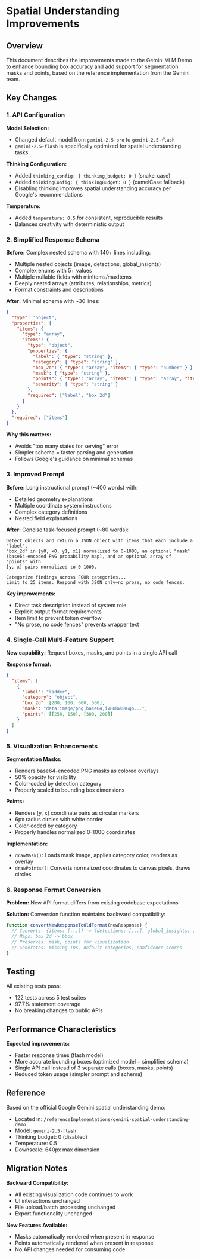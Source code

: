 # Spatial Understanding Improvements

## Overview

This document describes the improvements made to the Gemini VLM Demo to enhance bounding box accuracy and add support for segmentation masks and points, based on the reference implementation from the Gemini team.

## Key Changes

### 1. API Configuration

**Model Selection:**
- Changed default model from `gemini-2.5-pro` to `gemini-2.5-flash`
- `gemini-2.5-flash` is specifically optimized for spatial understanding tasks

**Thinking Configuration:**
- Added `thinking_config: { thinking_budget: 0 }` (snake_case)
- Added `thinkingConfig: { thinkingBudget: 0 }` (camelCase fallback)
- Disabling thinking improves spatial understanding accuracy per Google's recommendations

**Temperature:**
- Added `temperature: 0.5` for consistent, reproducible results
- Balances creativity with deterministic output

### 2. Simplified Response Schema

**Before:** Complex nested schema with 140+ lines including:
- Multiple nested objects (image, detections, global_insights)
- Complex enums with 5+ values
- Multiple nullable fields with minItems/maxItems
- Deeply nested arrays (attributes, relationships, metrics)
- Format constraints and descriptions

**After:** Minimal schema with ~30 lines:
```json
{
  "type": "object",
  "properties": {
    "items": {
      "type": "array",
      "items": {
        "type": "object",
        "properties": {
          "label": { "type": "string" },
          "category": { "type": "string" },
          "box_2d": { "type": "array", "items": { "type": "number" } },
          "mask": { "type": "string" },
          "points": { "type": "array", "items": { "type": "array", "items": { "type": "number" } } },
          "severity": { "type": "string" }
        },
        "required": ["label", "box_2d"]
      }
    }
  },
  "required": ["items"]
}
```

**Why this matters:**
- Avoids "too many states for serving" error
- Simpler schema = faster parsing and generation
- Follows Google's guidance on minimal schemas

### 3. Improved Prompt

**Before:** Long instructional prompt (~400 words) with:
- Detailed geometry explanations
- Multiple coordinate system instructions
- Complex category definitions
- Nested field explanations

**After:** Concise task-focused prompt (~80 words):
```
Detect objects and return a JSON object with items that each include a "label", 
"box_2d" in [y0, x0, y1, x1] normalized to 0-1000, an optional "mask" 
(base64-encoded PNG probability map), and an optional array of "points" with 
[y, x] pairs normalized to 0-1000.

Categorize findings across FOUR categories...
Limit to 25 items. Respond with JSON only—no prose, no code fences.
```

**Key improvements:**
- Direct task description instead of system role
- Explicit output format requirements
- Item limit to prevent token overflow
- "No prose, no code fences" prevents wrapper text

### 4. Single-Call Multi-Feature Support

**New capability:** Request boxes, masks, and points in a single API call

**Response format:**
```json
{
  "items": [
    {
      "label": "ladder",
      "category": "object",
      "box_2d": [200, 100, 600, 500],
      "mask": "data:image/png;base64,iVBORw0KGgo...",
      "points": [[250, 150], [300, 200]]
    }
  ]
}
```

### 5. Visualization Enhancements

**Segmentation Masks:**
- Renders base64-encoded PNG masks as colored overlays
- 50% opacity for visibility
- Color-coded by detection category
- Properly scaled to bounding box dimensions

**Points:**
- Renders [y, x] coordinate pairs as circular markers
- 6px radius circles with white border
- Color-coded by category
- Properly handles normalized 0-1000 coordinates

**Implementation:**
- `drawMask()`: Loads mask image, applies category color, renders as overlay
- `drawPoints()`: Converts normalized coordinates to canvas pixels, draws circles

### 6. Response Format Conversion

**Problem:** New API format differs from existing codebase expectations

**Solution:** Conversion function maintains backward compatibility:
```javascript
function convertNewResponseToOldFormat(newResponse) {
  // Converts: {items: [...]} -> {detections: [...], global_insights: [...]}
  // Maps: box_2d -> bbox
  // Preserves: mask, points for visualization
  // Generates: missing IDs, default categories, confidence scores
}
```

## Testing

All existing tests pass:
- 122 tests across 5 test suites
- 97.7% statement coverage
- No breaking changes to public APIs

## Performance Characteristics

**Expected improvements:**
- Faster response times (flash model)
- More accurate bounding boxes (optimized model + simplified schema)
- Single API call instead of 3 separate calls (boxes, masks, points)
- Reduced token usage (simpler prompt and schema)

## Reference

Based on the official Google Gemini spatial understanding demo:
- Located in: `/referenceImplementations/genini-spatial-understanding-demo`
- Model: `gemini-2.5-flash`
- Thinking budget: 0 (disabled)
- Temperature: 0.5
- Downscale: 640px max dimension

## Migration Notes

**Backward Compatibility:**
- All existing visualization code continues to work
- UI interactions unchanged
- File upload/batch processing unchanged
- Export functionality unchanged

**New Features Available:**
- Masks automatically rendered when present in response
- Points automatically rendered when present in response
- No API changes needed for consuming code
